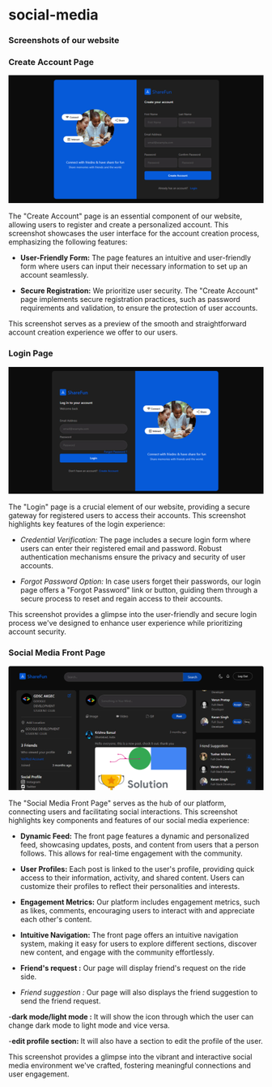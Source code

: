 # social-media

### Screenshots of our website

### Create Account Page

![Create Account](client/public/screenshot1.png)

The "Create Account" page is an essential component of our website, allowing users to register and create a personalized account. This screenshot showcases the user interface for the account creation process, emphasizing the following features:

- **User-Friendly Form:** The page features an intuitive and user-friendly form where users can input their necessary information to set up an account seamlessly.

- **Secure Registration:** We prioritize user security. The "Create Account" page implements secure registration practices, such as password requirements and validation, to ensure the protection of user accounts.

This screenshot serves as a preview of the smooth and straightforward account creation experience we offer to our users.


### Login Page

![Login](client/public/screenshot2.png)

The "Login" page is a crucial element of our website, providing a secure gateway for registered users to access their accounts. This screenshot highlights key features of the login experience:

- *Credential Verification:* The page includes a secure login form where users can enter their registered email and password. Robust authentication mechanisms ensure the privacy and security of user accounts.

- *Forgot Password Option:* In case users forget their passwords, our login page offers a "Forgot Password" link or button, guiding them through a secure process to reset and regain access to their accounts.

This screenshot provides a glimpse into the user-friendly and secure login process we've designed to enhance user experience while prioritizing account security.

### Social Media Front Page

![Social Media Front Page](client/public/screenshot.png)

The "Social Media Front Page" serves as the hub of our platform, connecting users and facilitating social interactions. This screenshot highlights key components and features of our social media experience:

- **Dynamic Feed:** The front page features a dynamic and personalized feed, showcasing updates, posts, and content from users that a person follows. This allows for real-time engagement with the community.

- **User Profiles:** Each post is linked to the user's profile, providing quick access to their information, activity, and shared content. Users can customize their profiles to reflect their personalities and interests.

- **Engagement Metrics:** Our platform includes engagement metrics, such as likes, comments, encouraging users to interact with and appreciate each other's content.

- **Intuitive Navigation:** The front page offers an intuitive navigation system, making it easy for users to explore different sections, discover new content, and engage with the community effortlessly.

- **Friend's request :** Our page will display friend's request on the ride side.

- *Friend suggestion :* Our page will also displays the friend suggestion to send the friend request.

-**dark mode/light mode :** It will show the icon through which the user can change dark mode to light mode and vice versa.

-**edit profile section:** It will also have a section to edit the profile of the user.

This screenshot provides a glimpse into the vibrant and interactive social media environment we've crafted, fostering meaningful connections and user engagement.
  